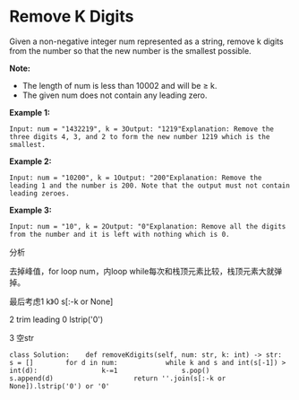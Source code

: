 # Remove K Digits



Given a non-negative integer num represented as a string, remove k digits from the number so that the new number is the smallest possible.

**Note:**  


* The length of num is less than 10002 and will be ≥ k.
* The given num does not contain any leading zero.

**Example 1:**

```text
Input: num = "1432219", k = 3Output: "1219"Explanation: Remove the three digits 4, 3, and 2 to form the new number 1219 which is the smallest.
```

**Example 2:**

```text
Input: num = "10200", k = 1Output: "200"Explanation: Remove the leading 1 and the number is 200. Note that the output must not contain leading zeroes.
```

**Example 3:**

```text
Input: num = "10", k = 2Output: "0"Explanation: Remove all the digits from the number and it is left with nothing which is 0.
```

分析

去掉峰值，for loop num，内loop while每次和栈顶元素比较，栈顶元素大就弹掉。

最后考虑1 k》0                s\[:-k or None\]

2 trim leading 0                       lstrip\('0'\) 

3 空str

```text
class Solution:    def removeKdigits(self, num: str, k: int) -> str:        s = []        for d in num:            while k and s and int(s[-1]) > int(d):                k-=1                s.pop()            s.append(d)                    return ''.join(s[:-k or None]).lstrip('0') or '0'                                                
```




